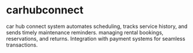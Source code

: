 # carhubconnect
car hub connect system automates scheduling, tracks service history, and sends timely maintenance reminders.  managing rental bookings, reservations, and returns. Integration with payment systems for seamless transactions.
